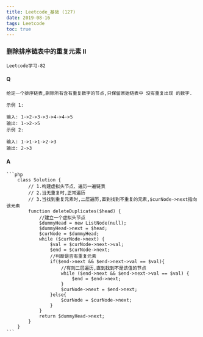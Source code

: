 ```yaml
---
title: Leetcode_基础 (127)
date: 2019-08-16
tags: Leetcode
toc: true
---
```


### 删除排序链表中的重复元素 II
    Leetcode学习-82

<!-- more -->

#### Q
    给定一个排序链表,删除所有含有重复数字的节点,只保留原始链表中 没有重复出现 的数字.

    示例 1:

    输入: 1->2->3->3->4->4->5
    输出: 1->2->5
    示例 2:

    输入: 1->1->1->2->3
    输出: 2->3

#### A
    ```php
        class Solution {
            // 1.构建虚拟头节点、遍历一遍链表    
            // 2.当无重复时,正常遍历  
            // 3.当找到重复元素时,二层遍历,直到找到不重复的元素,$curNode->next指向该元素
            function deleteDuplicates($head) {
                //建立一个虚拟头节点
                $dummyHead = new ListNode(null);
                $dummyHead->next = $head;
                $curNode = $dummyHead;
                while ($curNode->next) {
                    $val = $curNode->next->val;
                    $end = $curNode->next;
                    //判断是否有重复元素
                    if($end->next && $end->next->val == $val){
                        //有则二层遍历,直到找到不是该值的节点
                        while ($end->next && $end->next->val == $val) {
                            $end = $end->next;
                        }
                        $curNode->next = $end->next;
                    }else{
                        $curNode = $curNode->next;
                    }
                }
                return $dummyHead->next;
            }
        }
    ```
